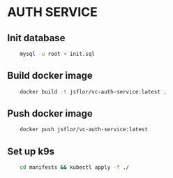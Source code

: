 # AUTH SERVICE

## Init database

```bash
    mysql -u root < init.sql
```

## Build docker image

```bash
    docker build -t jsflor/vc-auth-service:latest .
```

## Push docker image

```bash
    docker push jsflor/vc-auth-service:latest
```

## Set up k9s

```bash
    cd manifests && kubectl apply -f ./   
```
